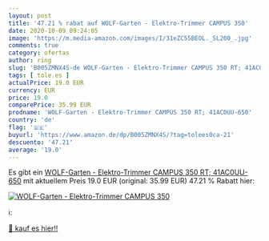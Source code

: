 ```yaml
---
layout: post
title: '47.21 % rabat auf WOLF-Garten - Elektro-Trimmer CAMPUS 350'
date: 2020-10-09 09:24:05
image: 'https://m.media-amazon.com/images/I/31eZC55BEOL._SL200_.jpg'
comments: true
category: ofertas
author: ring
slug: 'B005ZMNX4S-de WOLF-Garten - Elektro-Trimmer CAMPUS 350 RT; 41AC0UU-650'
tags: [ tole.es ]
actualPrice: 19.0 EUR
currency: EUR
price: 19.0
comparePrice: 35.99 EUR
prodname: 'WOLF-Garten - Elektro-Trimmer CAMPUS 350 RT; 41AC0UU-650'
country: 'de'
flag: '🇩🇪'
buyurl: 'https://www.amazon.de/dp/B005ZMNX4S/?tag=tolees0ca-21'
descuento: '47.21'
average: '19.0'
---
```


Es gibt ein [WOLF-Garten - Elektro-Trimmer CAMPUS 350 RT; 41AC0UU-650](https://www.amazon.de/dp/B005ZMNX4S/?tag=tolees0ca-21) mit aktuellem Preis 19.0 EUR (original: 35.99 EUR) 47.21 % Rabatt hier:

[![WOLF-Garten - Elektro-Trimmer CAMPUS 350](https://m.media-amazon.com/images/I/31eZC55BEOL._SL200_.jpg)](https://www.amazon.de/dp/B005ZMNX4S/?tag=tolees0ca-21)

ℹ️:


[🛒 kauf es hier!!](https://www.amazon.de/dp/B005ZMNX4S/?tag=tolees0ca-21)

